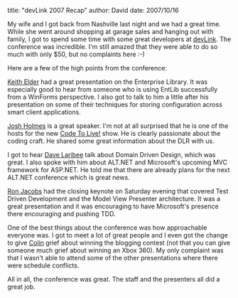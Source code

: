 
title: "devLink 2007 Recap"
author: David
date: 2007/10/16

My wife and I got back from Nashville last night and we had a great time. While she went around shopping at garage sales and hanging out with family, I got to spend some time with some great developers at [devLink](http://devlink.net/). The conference was incredible. I'm still amazed that they were able to do so much with only $50, but no complaints here :-) 

Here are a few of the high points from the conference: 

[Keith Elder](http://keithelder.net/blog/default.aspx) had a great presentation on the Enterprise Library. It was especially good to hear from someone who is using EntLib successfully from a WinForms perspective. I also got to talk to him a little after his presentation on some of their techniques for storing configuration across smart client applications. 

[Josh Holmes](http://www.joshholmes.com/Default.aspx) is a great speaker. I'm not at all surprised that he is one of the hosts for the new [Code To Live!](http://www.codetolive.net/) show. He is clearly passionate about the coding craft. He shared some great information about the DLR with us. 

I got to hear [Dave Laribee](http://codebetter.com/blogs/david_laribee/) talk about Domain Driven Design, which was great. I also spoke with him about ALT.NET and Microsoft's upcoming MVC framework for ASP.NET. He told me that there are already plans for the next ALT.NET conference which is great news. 

[Ron Jacobs](http://www.ronjacobs.com/) had the closing keynote on Saturday evening that covered Test Driven Development and the Model View Presenter architecture. It was a great presentation and it was encouraging to have Microsoft's presence there encouraging and pushing TDD. 

One of the best things about the conference was how approachable everyone was. I got to meet a lot of great people and I even got the change to give [Colin](http://www.colinneller.com/blog/) grief about winning the blogging contest (not that you can give someone much grief about winning an Xbox 360). My only complaint was that I wasn't able to attend some of the other presentations where there were schedule conflicts. 

All in all, the conference was great. The staff and the presenters all did a great job.
